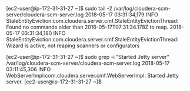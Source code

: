 [ec2-user@ip-172-31-31-27 ~]$ sudo tail -2 /var/log/cloudera-scm-server/cloudera-scm-server.log
2018-05-17 03:31:34,179 INFO StaleEntityEviction:com.cloudera.server.cmf.StaleEntityEvictionThread: Found no commands older than 2016-05-17T07:31:34.178Z to reap.
2018-05-17 03:31:34,180 INFO StaleEntityEviction:com.cloudera.server.cmf.StaleEntityEvictionThread: Wizard is active, not reaping scanners or configurators

[ec2-user@ip-172-31-31-27 ~]$ sudo grep -i "Started Jetty server" /var/log/cloudera-scm-server/cloudera-scm-server.log
2018-05-17 03:11:45,306 INFO WebServerImpl:com.cloudera.server.cmf.WebServerImpl: Started Jetty server.
[ec2-user@ip-172-31-31-27 ~]$
